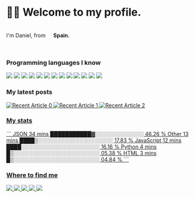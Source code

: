 <h1>👋🏻 Welcome to my profile.</h1>

<p></br> I'm Daniel, from <img src="https://www.flaticon.es/svg/static/icons/svg/323/323365.svg" width="13"/> <b>Spain.</b></p><br>
<h3>Programming languages I know</h3>
<p>
  <img src="https://img.shields.io/badge/HTML5-E34F26?style=for-the-badge&logo=html5&logoColor=white"/>
  <img src="https://img.shields.io/badge/CSS3-1572B6?style=for-the-badge&logo=css3&logoColor=white"/>
  <img src="https://img.shields.io/badge/JavaScript-F7DF1E?style=for-the-badge&logo=javascript&logoColor=black"/>
  <img src="https://img.shields.io/badge/Node.js-43853D?style=for-the-badge&logo=node.js&logoColor=white"/>
  <img src="https://img.shields.io/badge/Dart-0175C2?style=for-the-badge&logo=dart&logoColor=white"/>
  <img src="https://img.shields.io/badge/Markdown-000000?style=for-the-badge&logo=markdown&logoColor=white"/>
  <img src="https://img.shields.io/badge/Gatsby-663399?style=for-the-badge&logo=gatsby&logoColor=white"/>
  <img src="https://img.shields.io/badge/React-20232A?style=for-the-badge&logo=react&logoColor=61DAFB"/>
  <img src="https://img.shields.io/badge/Tailwind_CSS-38B2AC?style=for-the-badge&logo=tailwind-css&logoColor=white"/>
  <img src="https://img.shields.io/badge/Flutter-02569B?style=for-the-badge&logo=flutter&logoColor=white"/>
  <img src="https://img.shields.io/badge/Heroku-430098?style=for-the-badge&logo=heroku&logoColor=white"/>
  <img src="https://img.shields.io/badge/Google_Cloud-4285F4?style=for-the-badge&logo=google-cloud&logoColor=white"/>
  <img src="https://img.shields.io/badge/Amazon_AWS-232F3E?style=for-the-badge&logo=amazon-aws&logoColor=white"/>
</p>
<h3>My latest posts</h3>
<a target="_blank" href="https://github-readme-medium-recent-article.vercel.app/medium/@2005danielus/0"><img src="https://github-readme-medium-recent-article.vercel.app/medium/@2005danielus/0" alt="Recent Article 0"> 
<a target="_blank" href="https://github-readme-medium-recent-article.vercel.app/medium/@2005danielus/0"><img src="https://github-readme-medium-recent-article.vercel.app/medium/@2005danielus/1" alt="Recent Article 1"> 
  <a target="_blank" href="https://github-readme-medium-recent-article.vercel.app/medium/@2005danielus/0"><img src="https://github-readme-medium-recent-article.vercel.app/medium/@2005danielus/2" alt="Recent Article 2"> <br>
<h3>My stats</h3>
<!--START_SECTION:waka-->
```
JSON         34 mins         ███████████▓░░░░░░░░░░░░░   46.26 % 
Other        13 mins         ████▒░░░░░░░░░░░░░░░░░░░░   17.83 % 
JavaScript   12 mins         ████░░░░░░░░░░░░░░░░░░░░░   16.16 % 
Python       4 mins          █▒░░░░░░░░░░░░░░░░░░░░░░░   05.38 % 
HTML         3 mins          █▒░░░░░░░░░░░░░░░░░░░░░░░   04.84 % 
```
<!--END_SECTION:waka--><br>
<h3>Where to find me</h3>
<p>
  <img src="https://img.shields.io/badge/Instagram-E4405F?style=for-the-badge&logo=instagram&logoColor=white" href:"https://instagram.com/2005_danielus">
  <img src="https://img.shields.io/badge/Twitter-1DA1F2?style=for-the-badge&logo=twitter&logoColor=white" href:"https://twitter.com/2005_danielus"/>
  <img src="https://img.shields.io/badge/Reddit-FF4500?style=for-the-badge&logo=reddit&logoColor=white" href:"https://reddit.com/2005danielus"/>
  <img src="https://img.shields.io/badge/Discord-7289DA?style=for-the-badge&logo=discord&logoColor=white" href:"https://discord.com/users/396298014295195649"/>
  <img src="https://img.shields.io/badge/Medium-12100E?style=for-the-badge&logo=medium&logoColor=white" href:"https://medium.com/dglobal"/>
</p>
